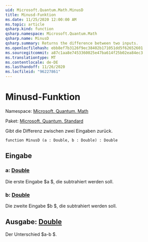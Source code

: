 ```yaml
---
uid: Microsoft.Quantum.Math.MinusD
title: Minusd-Funktion
ms.date: 11/25/2020 12:00:00 AM
ms.topic: article
qsharp.kind: function
qsharp.namespace: Microsoft.Quantum.Math
qsharp.name: MinusD
qsharp.summary: Returns the difference between two inputs.
ms.openlocfilehash: ebb8ef7b3126f9ec38402b171051dd5f62652601
ms.sourcegitcommit: a87c1aa8e7453360025e47ba614f25b02ea84ec3
ms.translationtype: MT
ms.contentlocale: de-DE
ms.lasthandoff: 11/26/2020
ms.locfileid: "96227861"
---
```

# <a name="minusd-function"></a>Minusd-Funktion

Namespace: [Microsoft. Quantum. Math](xref:Microsoft.Quantum.Math)

Paket: [Microsoft. Quantum. Standard](https://nuget.org/packages/Microsoft.Quantum.Standard)


Gibt die Differenz zwischen zwei Eingaben zurück.

```qsharp
function MinusD (a : Double, b : Double) : Double
```


## <a name="input"></a>Eingabe

### <a name="a--double"></a>a: [Double](xref:microsoft.quantum.lang-ref.double)

Die erste Eingabe $a $, die subtrahiert werden soll.


### <a name="b--double"></a>b: [Double](xref:microsoft.quantum.lang-ref.double)

Die zweite Eingabe $b $, die subtrahiert werden soll.



## <a name="output--double"></a>Ausgabe: [Double](xref:microsoft.quantum.lang-ref.double)

Der Unterschied $a-b $.